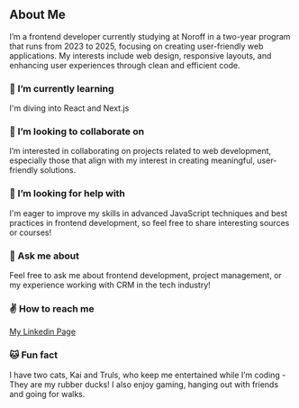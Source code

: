 ## About Me
I’m a frontend developer currently studying at Noroff in a two-year program that runs from 2023 to 2025, focusing on creating user-friendly web applications. My interests include web design, responsive layouts, and enhancing user experiences through clean and efficient code.

### 👀 I’m currently learning
I'm diving into React and Next.js

### 🤝 I’m looking to collaborate on
I’m interested in collaborating on projects related to web development, especially those that align with my interest in creating meaningful, user-friendly solutions.

### 🤔 I’m looking for help with
I'm eager to improve my skills in advanced JavaScript techniques and best practices in frontend development, so feel free to share interesting sources or courses! 


### 💬 Ask me about
Feel free to ask me about frontend development, project management, or my experience working with CRM in the tech industry!


### ✌ How to reach me
[My Linkedin Page](https://www.linkedin.com/in/marte-n-18aab5101/)
  
### 🐱 Fun fact
I have two cats, Kai and Truls, who keep me entertained while I’m coding - They are my rubber ducks! I also enjoy gaming, hanging out with friends and going for walks.

